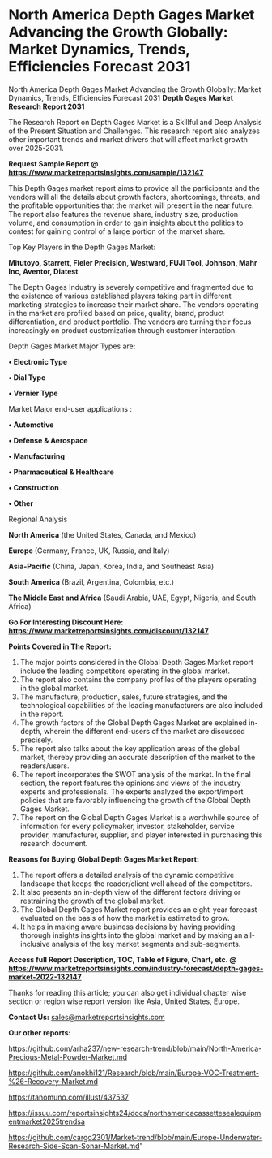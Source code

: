 # North America Depth Gages Market Advancing the Growth Globally: Market Dynamics, Trends, Efficiencies Forecast 2031
North America Depth Gages Market Advancing the Growth Globally: Market Dynamics, Trends, Efficiencies Forecast 2031
<strong>Depth Gages Market Research Report 2031</strong>

The Research Report on Depth Gages Market is a Skillful and Deep Analysis of the Present Situation and Challenges. This research report also analyzes other important trends and market drivers that will affect market growth over 2025-2031.

<strong>Request Sample Report @ <a href=https://www.marketreportsinsights.com/sample/132147>https://www.marketreportsinsights.com/sample/132147</a></strong>

This Depth Gages market report aims to provide all the participants and the vendors will all the details about growth factors, shortcomings, threats, and the profitable opportunities that the market will present in the near future. The report also features the revenue share, industry size, production volume, and consumption in order to gain insights about the politics to contest for gaining control of a large portion of the market share.

Top Key Players in the Depth Gages Market:

<strong>Mitutoyo, Starrett, Fleler Precision, Westward, FUJI Tool, Johnson, Mahr Inc, Aventor, Diatest</strong>

The Depth Gages Industry is severely competitive and fragmented due to the existence of various established players taking part in different marketing strategies to increase their market share. The vendors operating in the market are profiled based on price, quality, brand, product differentiation, and product portfolio. The vendors are turning their focus increasingly on product customization through customer interaction.

Depth Gages Market Major Types are:

<strong>• Electronic Type

• Dial Type

• Vernier Type</strong>

Market Major end-user applications :

<strong>• Automotive

• Defense & Aerospace

• Manufacturing

• Pharmaceutical & Healthcare

• Construction

• Other</strong>

Regional Analysis

</u><strong><b>North America</b></strong> (the United States, Canada, and Mexico)

<strong><b>Europe </b></strong>(Germany, France, UK, Russia, and Italy)

<strong><b>Asia-Pacific</b></strong> (China, Japan, Korea, India, and Southeast Asia)

<strong><b>South America</b></strong> (Brazil, Argentina, Colombia, etc.)

<strong><b>The Middle East and Africa</b></strong> (Saudi Arabia, UAE, Egypt, Nigeria, and South Africa)

<strong>Go For Interesting Discount Here: <a href=https://www.marketreportsinsights.com/discount/132147>https://www.marketreportsinsights.com/discount/132147</a></strong>

<strong>Points Covered in The Report:</strong>
<ol>
  <li>The major points considered in the Global Depth Gages Market report include the leading competitors operating in the global market.</li>
  <li>The report also contains the company profiles of the players operating in the global market.</li>
  <li>The manufacture, production, sales, future strategies, and the technological capabilities of the leading manufacturers are also included in the report.</li>
  <li>The growth factors of the Global Depth Gages Market are explained in-depth, wherein the different end-users of the market are discussed precisely.</li>
  <li>The report also talks about the key application areas of the global market, thereby providing an accurate description of the market to the readers/users.</li>
  <li>The report incorporates the SWOT analysis of the market. In the final section, the report features the opinions and views of the industry experts and professionals. The experts analyzed the export/import policies that are favorably influencing the growth of the Global Depth Gages Market.</li>
  <li>The report on the Global Depth Gages Market is a worthwhile source of information for every policymaker, investor, stakeholder, service provider, manufacturer, supplier, and player interested in purchasing this research document.</li>
</ol>
<strong>Reasons for Buying Global Depth Gages Market Report:</strong>

<ol>
  <li>The report offers a detailed analysis of the dynamic competitive landscape that keeps the reader/client well ahead of the competitors.</li>
  <li>It also presents an in-depth view of the different factors driving or restraining the growth of the global market.</li>
  <li>The Global Depth Gages Market report provides an eight-year forecast evaluated on the basis of how the market is estimated to grow.</li>
  <li>It helps in making aware business decisions by having providing thorough insights insights into the global market and by making an all-inclusive analysis of the key market segments and sub-segments.</li>
</ol>
<strong>Access full Report Description, TOC, Table of Figure, Chart, etc. @ <a href=https://www.marketreportsinsights.com/industry-forecast/depth-gages-market-2022-132147>https://www.marketreportsinsights.com/industry-forecast/depth-gages-market-2022-132147</a></strong>


Thanks for reading this article; you can also get individual chapter wise section or region wise report version like Asia, United States, Europe.

<strong>Contact Us:</strong>
sales@marketreportsinsights.com

<strong>Our other reports:</strong>

<a href=https://github.com/arha237/new-research-trend/blob/main/North-America-Precious-Metal-Powder-Market.md>https://github.com/arha237/new-research-trend/blob/main/North-America-Precious-Metal-Powder-Market.md</a>

<a href=https://github.com/anokhi121/Research/blob/main/Europe-VOC-Treatment-%26-Recovery-Market.md>https://github.com/anokhi121/Research/blob/main/Europe-VOC-Treatment-%26-Recovery-Market.md</a>

<a href=https://tanomuno.com/illust/437537>https://tanomuno.com/illust/437537</a>

<a href=https://issuu.com/reportsinsights24/docs/northamericacassettesealequipmentmarket2025trendsa>https://issuu.com/reportsinsights24/docs/northamericacassettesealequipmentmarket2025trendsa</a>

<a href=https://github.com/cargo2301/Market-trend/blob/main/Europe-Underwater-Research-Side-Scan-Sonar-Market.md>https://github.com/cargo2301/Market-trend/blob/main/Europe-Underwater-Research-Side-Scan-Sonar-Market.md</a>"
